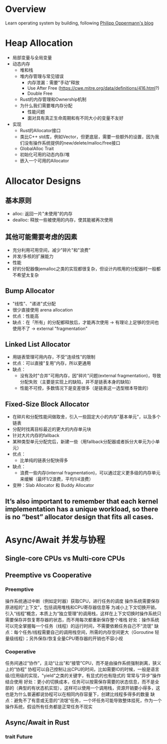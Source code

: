 # Overview
Learn operating system by building, following [Philipp Oppermann's blog](https://os.phil-opp.com/)

# Heap Allocation
- 局部变量与全局变量
- 动态内存
  - 堆和栈
  - 堆内存管理与常见错误
    - 内存泄漏：需要"手动"释放
    - Use After Free (https://cwe.mitre.org/data/definitions/416.html?)
    - Double Free
  - Rust的内存管理和Ownership机制
  - 为什么我们需要堆内存分配
    - 性能问题
    - 面对具有真正生命周期和有不同大小的变量不友好
- 实现
  - Rust的Allocator接口
  - 类比C++ std库，例如Vector，但更底层，需要一些额外的设置，因为我们没有操作系统提供的new/delete/malloc/free接口
  - GlobalAlloc Trait
  - 初始化可用的动态内存/堆
  - 嵌入一个可用的Allocator

# Allocator Designs
## 基本原则
- alloc: 返回一片"未使用"的内存
- dealloc: 释放一些被使用的内存，使其能被再次使用
## 其他可能需要考虑的因素
- 充分利用可用空间，减少"碎片"和"浪费"
- 并发/多核的扩展能力
- 性能
- 好的分配器像jemalloc之类的实现都很复杂，但设计内核用的分配器时一般都不希望太复杂

## Bump Allocator
- "线性"、"递进"式分配
- 很少直接使用 arena allocation
- 优点：性能高
- 缺点：在「所有」的分配都释放后，才能再次使用 -> 有理论上足够的空间也使用不了 -> external "fragmentation"

## Linked List Allocator
- 用链表管理可用内存，不受"连续性"的限制
- 优点：可以直接"复用"内存，所以更通用
- 缺点：
  - 没有及时"合并"可用内存，因"碎片"问题(external fragmentation)，导致分配失败（主要是实现上的缺陷，并不是链表本身的缺陷）
  - 性能不可控，多数情况下是变差很多（是链表这一选型根本导致的）

## Fixed-Size Block Allocator
- 在碎片和分配性能间做取舍，引入一些固定大小的内存"基本单元"，以及多个链表
- 分配时找离目标最近的更大的内存单元块
- 针对大片内存的fallback
- 某种类型单元分配完后，新建一些（用fallback分配器或者拆分大单元为小单元）
- 优点：
  - 比单纯的链表分配快得多
- 缺点：
  - 浪费一些内存(internal fragmentation)，可以通过定义更多级的内存单元来缓解（最坏1/2浪费，平均1/4浪费）
- 变种：Slab Allocator 和 Buddy Allocator

## It’s also important to remember that each kernel implementation has a unique workload, so there is no “best” allocator design that fits all cases.

# Async/Await 并发与协程
## Single-core CPUs vs Multi-core CPUs
## Preemptive vs Cooperative
### Preemptive
操作系统通过中断（例如定时器）获取CPU，进行任务的调度
操作系统需要保存原进程的“上下文”，包括调用堆栈和CPU寄存器信息等
为减小上下文切换开销，引入“线程”概念，本质上为“独立管理”的调用栈，这样在上下文切换时操作系统只需要保存并恢复寄存器的状态，而不用每次都重新保存整个堆栈
好处：操作系统可以完全掌握每一个任务（线程）的运行时间，不需要依赖任务自己不“流氓”
缺点：每个任务/线程需要自己的调用栈空间，所需的内存空间更大（Goroutine 轻量级线程）；另外保存/恢复全量CPU寄存器的开销也不容小视
### Cooperative
任务间通过“协作”，主动“让出”和“接管”CPU，而不是由操作系统强制剥离，狭义上的“协程”
协程可以自己控制让出CPU的时间，比如需要IO的时候，一般是语言级/应用级的实现，"yield"之类的关键字，有显式的也有隐式的
常常与“异步”操作结合使用
好处：更小的切换成本，任务可以按需保存需要的状态信息，而不是全部的（典型的有状态机实现），这样可以使用一个调用栈，资源开销要小得多，这也是为什么普遍都说协程可以在相同内存容量下，创建比线程多得多的数量
缺点：避免不了有意或无意的“流氓”任务，一个坏任务可能导致整体挂死，作为一个操作系统，假设所有任务都是正常任务不现实

## Async/Await in Rust
### trait Future

